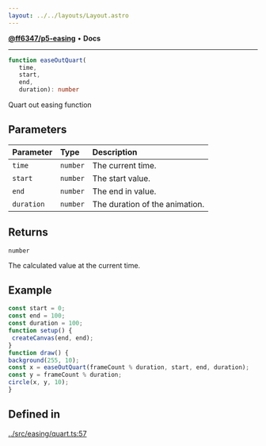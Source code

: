 ```yaml
---
layout: ../../layouts/Layout.astro
---
```


[**@ff6347/p5-easing**](README.md) • **Docs**

***

```ts
function easeOutQuart(
   time, 
   start, 
   end, 
   duration): number
```

Quart out easing function

## Parameters

| Parameter | Type | Description |
| :------ | :------ | :------ |
| `time` | `number` | The current time. |
| `start` | `number` | The start value. |
| `end` | `number` | The end in value. |
| `duration` | `number` | The duration of the animation. |

## Returns

`number`

The calculated value at the current time.

## Example

```ts
const start = 0;
const end = 100;
const duration = 100;
function setup() {
 createCanvas(end, end);
}
function draw() {
background(255, 10);
const x = easeOutQuart(frameCount % duration, start, end, duration);
const y = frameCount % duration;
circle(x, y, 10);
}
```

## Defined in

[../src/easing/quart.ts:57](https://github.com/ff6347/p5-easing/blob/226687d365587d73a12ac8d460667a1a198c05c5/src/easing/quart.ts#L57)

